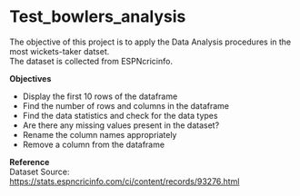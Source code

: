 # Test_bowlers_analysis
The objective of this project is to apply the Data Analysis procedures in the most wickets-taker datset. 
<br>The dataset is collected from ESPNcricinfo.

__Objectives__
- Display the first 10 rows of the dataframe
- Find the number of rows and columns in the dataframe
- Find the data statistics and check for the data types
- Are there any missing values present in the dataset?
- Rename the column names appropriately
- Remove a column from the dataframe

__Reference__
<br> Dataset Source: https://stats.espncricinfo.com/ci/content/records/93276.html
